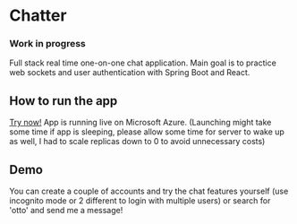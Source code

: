 # Chatter

### Work in progress


Full stack real time one-on-one chat application. Main goal is to practice web sockets and user authentication with Spring Boot and React.

## How to run the app
<a href="https://chatter.icysand-3b71e0c3.northeurope.azurecontainerapps.io"> Try now!</a> App is running live on Microsoft Azure. (Launching might take some time if app is sleeping, please allow some time for server to wake up as well, I had to scale replicas down to 0 to avoid unnecessary costs)

## Demo
You can create a couple of accounts and try the chat features yourself (use incognito mode or 2 different to login with multiple users) or search for 'otto' and send me a message!

